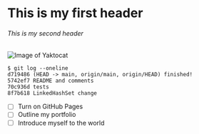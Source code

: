 # This is my first header

###### This is my second header

![Image of Yaktocat](https://octodex.github.com/images/yaktocat.png)

```
$ git log --oneline
d719486 (HEAD -> main, origin/main, origin/HEAD) finished!
5742ef7 README and comments
70c936d tests
8f7b618 LinkedHashSet change
```

- [ ] Turn on GitHub Pages
- [ ] Outline my portfolio
- [ ] Introduce myself to the world
